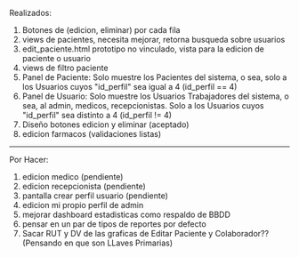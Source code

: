 Realizados:
1. Botones de (edicion, eliminar) por cada fila
2. views de pacientes, necesita mejorar, retorna busqueda sobre usuarios
3. edit_paciente.html prototipo no vinculado, vista para la edicion de paciente o usuario
4. views de filtro paciente
5. Panel de Paciente: Solo muestre los Pacientes del sistema, o sea, solo a los Usuarios cuyos "id_perfil" sea igual a 4 (id_perfil == 4)
6. Panel de Usuario: Solo muestre los Usuarios Trabajadores del sistema, o sea, al admin, medicos, recepcionistas. Solo a los Usuarios cuyos "id_perfil" sea distinto a 4 (id_perfil != 4)
7.  Diseño botones edicion y eliminar (aceptado)
8. edicion farmacos (validaciones listas)
----------------------------------------------------------------------------------------------------------------

Por Hacer:
1. edicion medico (pendiente)
2. edicion recepcionista (pendiente)
3. pantalla crear perfil usuario (pendiente)
4. edicion mi propio perfil de admin
5. mejorar dashboard estadisticas como respaldo de BBDD
6. pensar en un par de tipos de reportes por defecto
7. Sacar RUT y DV de las graficas de Editar Paciente y Colaborador?? (Pensando en que son LLaves Primarias)
